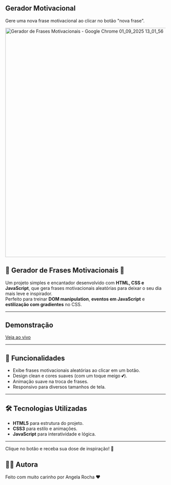 ## Gerador Motivacional
Gere uma nova frase motivacional ao clicar no botão "nova frase".

<img width="1024" height="720" alt="Gerador de Frases Motivacionais - Google Chrome 01_09_2025 13_01_56" src="https://github.com/user-attachments/assets/fe4f7cc9-bf49-47a9-9cfe-5714a7c84af4" />

## 🌸 Gerador de Frases Motivacionais 🌸

Um projeto simples e encantador desenvolvido com **HTML, CSS e JavaScript**, que gera frases motivacionais aleatórias para deixar o seu dia mais leve e inspirador.  
Perfeito para treinar **DOM manipulation**, **eventos em JavaScript** e **estilização com gradientes** no CSS.  

---

## Demonstração

[Veja ao vivo](https://angela-silva.github.io/gerador_motivacional/)

---

## 🚀 Funcionalidades

- Exibe frases motivacionais aleatórias ao clicar em um botão.
- Design clean e cores suaves (com um toque meigo 💕).
- Animação suave na troca de frases.
- Responsivo para diversos tamanhos de tela.

---

## 🛠️ Tecnologias Utilizadas

- **HTML5** para estrutura do projeto.
- **CSS3** para estilo e animações.
- **JavaScript** para interatividade e lógica.

---

Clique no botão e receba sua dose de inspiração! 🌸

## 👩‍💻 Autora
Feito com muito carinho por Angela Rocha ❤️
